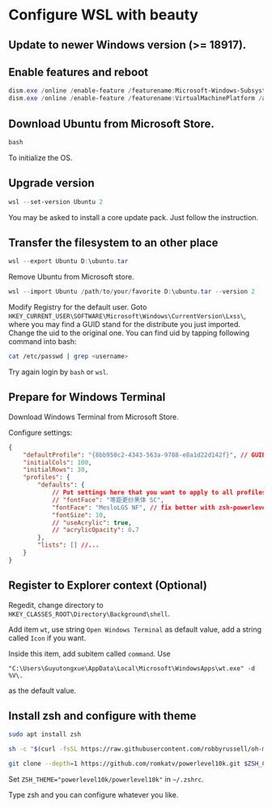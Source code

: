 <script src="../js/markdown.js"></script>

# Configure WSL with beauty

## Update to newer Windows version (>= 18917).

## Enable features and reboot

```PowerShell
dism.exe /online /enable-feature /featurename:Microsoft-Windows-Subsystem-Linux /all /norestart
dism.exe /online /enable-feature /featurename:VirtualMachinePlatform /all /norestart
```
## Download Ubuntu from Microsoft Store.

```PowerShell
bash
```
To initialize the OS.

## Upgrade version

```PowerShell
wsl --set-version Ubuntu 2
```

You may be asked to install a core update pack. Just follow the instruction.

## Transfer the filesystem to an other place

```PowerShell
wsl --export Ubuntu D:\ubuntu.tar
```

Remove Ubuntu from Microsoft store.

```PowerShell
wsl --import Ubuntu /path/to/your/favorite D:\ubuntu.tar --version 2
```

Modify Registry for the default user. Goto `HKEY_CURRENT_USER\SOFTWARE\Microsoft\Windows\CurrentVersion\Lxss\`, where you may find a GUID stand for the distribute you just imported. Change the uid to the original one. You can find uid by tapping following command into bash:
```bash
cat /etc/passwd | grep <username>
```
Try again login by `bash` or `wsl`. 

## Prepare for Windows Terminal

Download Windows Terminal from Microsoft Store.

Configure settings:
```JSON
{
    "defaultProfile": "{8bb950c2-4343-563a-9788-e8a1d22d142f}", // GUID to the WSL
    "initialCols": 100,
    "initialRows": 30,
    "profiles": {
        "defaults": {
            // Put settings here that you want to apply to all profiles
            // "fontFace": "等距更纱黑体 SC",
            "fontFace": "MesloLGS NF", // fix better with zsh-powerlevel10k, Chinese supported
            "fontSize": 10,
            // "useAcrylic": true,
            // "acrylicOpacity": 0.7
        },
        "lists": [] //...
    }
}
```

## Register to Explorer context (Optional)

Regedit, change directory to  `HKEY_CLASSES_ROOT\Directory\Background\shell`.

Add item `wt`, use string `Open Windows Terminal` as default value, add a string called `Icon` if you want.

Inside this item, add subitem called `command`. Use
```
"C:\Users\Guyutongxue\AppData\Local\Microsoft\WindowsApps\wt.exe" -d  %V\.
```
as the default value.

## Install zsh and configure with theme

```Bash
sudo apt install zsh
```

```Bash
sh -c "$(curl -fsSL https://raw.githubusercontent.com/robbyrussell/oh-my-zsh/master/tools/install.sh)"
```

```Bash
git clone --depth=1 https://github.com/romkatv/powerlevel10k.git $ZSH_CUSTOM/themes/powerlevel10k
```

Set `ZSH_THEME="powerlevel10k/powerlevel10k"` in `~/.zshrc`.

Type zsh and you can configure whatever you like.
